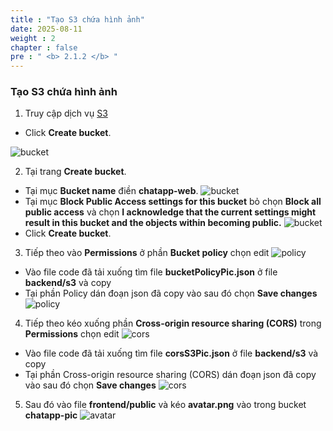 ```yaml
---
title : "Tạo S3 chứa hình ảnh"
date: 2025-08-11
weight : 2 
chapter : false
pre : " <b> 2.1.2 </b> "
---
```

### Tạo S3 chứa hình ảnh
1. Truy cập dịch vụ [S3](https://console.aws.amazon.com/s3/home)
  + Click **Create bucket**.

![bucket](/images/2.prerequisite/001.png)

2. Tại trang **Create bucket**.
  + Tại mục **Bucket name** điền **chatapp-web**.
  ![bucket](/images/2.prerequisite/008.png)
  + Tại mục **Block Public Access settings for this bucket** bỏ chọn **Block all public access** và chọn **I acknowledge that the current settings might result in this bucket and the objects within becoming public.**
  ![bucket](/images/2.prerequisite/003.png)
  + Click **Create bucket**.

3. Tiếp theo vào **Permissions** ở phần **Bucket policy** chọn edit
  ![policy](/images/2.prerequisite/006.png)
  + Vào file code đã tải xuống tìm file **bucketPolicyPic.json** ở file **backend/s3** và copy
  + Tại phần Policy dán đoạn json đã copy vào sau đó chọn **Save changes**
  ![policy](/images/2.prerequisite/009.png)

4. Tiếp theo kéo xuống phần **Cross-origin resource sharing (CORS)** trong **Permissions** chọn edit
  ![cors](/images/2.prerequisite/010.png)
  + Vào file code đã tải xuống tìm file **corsS3Pic.json** ở file **backend/s3** và copy
  + Tại phần Cross-origin resource sharing (CORS) dán đoạn json đã copy vào sau đó chọn **Save changes**
  ![cors](/images/2.prerequisite/011.png)

5. Sau đó vào file **frontend/public** và kéo **avatar.png** vào trong bucket **chatapp-pic**
  ![avatar](/images/2.prerequisite/012.png)